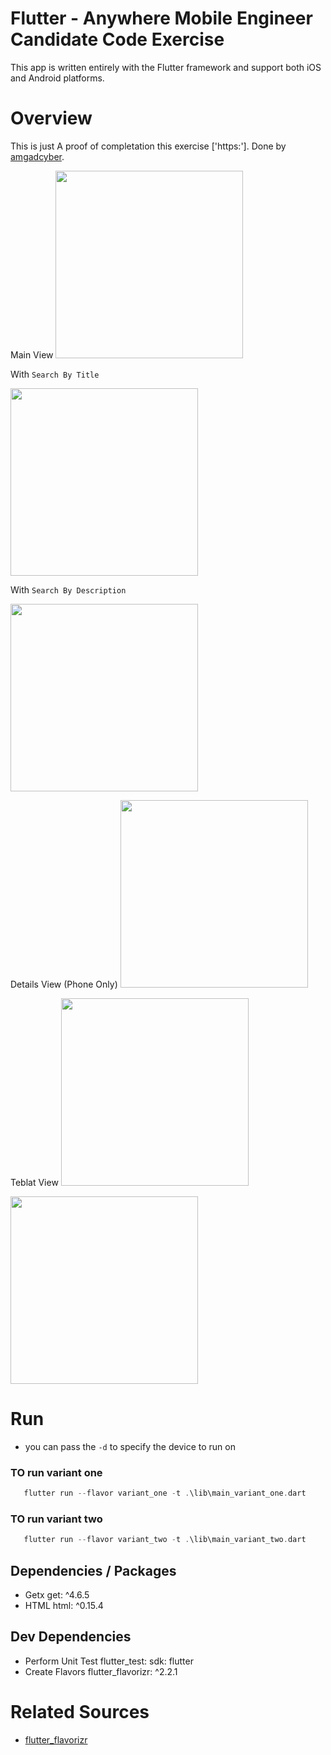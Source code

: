 # Flutter - Anywhere Mobile Engineer Candidate Code Exercise

This app is written entirely with the Flutter framework and support both iOS and Android platforms.

# Overview
This is just A proof of completation this exercise ['https:'].
Done by [amgadcyber](https://github.com/amgadcyber).


Main View
<img src="https://raw.githubusercontent.com/amgadcyber/simpsonsviewer/main/screenshots/listview.gif" width="300">

With `Search By Title` 

<img src="https://raw.githubusercontent.com/amgadcyber/simpsonsviewer/main/screenshots/searcht.gif" width="300">

With `Search By Description` 

<img src="https://raw.githubusercontent.com/amgadcyber/simpsonsviewer/main/screenshots/searchd.gif" width="300">


Details View (Phone Only)
<img src="https://raw.githubusercontent.com/amgadcyber/simpsonsviewer/main/screenshots/details_view.gif" width="300">


Teblat View 
<img src="https://raw.githubusercontent.com/amgadcyber/simpsonsviewer/main/screenshots/tablet_view.gif" width="300">

<img src="https://raw.githubusercontent.com/amgadcyber/simpsonsviewer/main/screenshots/tablet_view2.gif" width="300">



# Run
- you can pass the `-d` to specify the device to run on
### TO run variant one
```dart
   flutter run --flavor variant_one -t .\lib\main_variant_one.dart
```
### TO run variant two
```dart
   flutter run --flavor variant_two -t .\lib\main_variant_two.dart
```


## Dependencies / Packages
 - Getx
  get: ^4.6.5
 - HTML
  html: ^0.15.4
 
## Dev Dependencies
 - Perform Unit Test
  flutter_test:
    sdk: flutter
 - Create Flavors
  flutter_flavorizr: ^2.2.1


# Related Sources
  - [flutter_flavorizr](https://pub.dev/packages/flutter_flavorizr)


